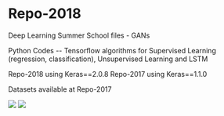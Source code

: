 # Repo-2018

Deep Learning Summer School files -  GANs

Python Codes -- Tensorflow algorithms for Supervised Learning (regression, classification), Unsupervised Learning and LSTM

Repo-2018 using Keras==2.0.8
Repo-2017 using Keras==1.1.0

Datasets available at Repo-2017

<img src=https://github.com/RubensZimbres/Repo-2018/blob/master/Deep%20Learning%20Summer%20School/GANs.jpg>


<img src=https://github.com/RubensZimbres/Repo-2018/blob/master/Deep%20Learning%20Summer%20School/DCGAN_Work.PNG>
